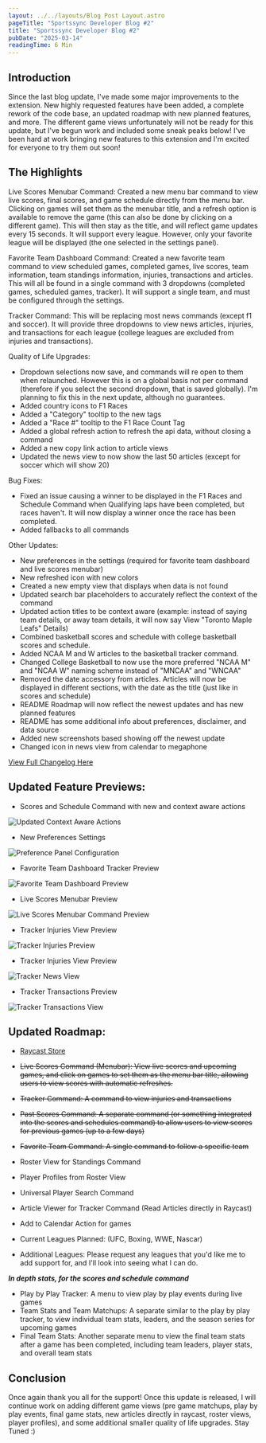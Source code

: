 ```yaml
---
layout: ../../layouts/Blog Post Layout.astro
pageTitle: "Sportssync Developer Blog #2"
title: "Sportssync Developer Blog #2"
pubDate: "2025-03-14"
readingTime: 6 Min
---
```


## Introduction

Since the last blog update, I've made some major improvements to the extension. New highly requested features have been added, a complete rework of the code base, an updated roadmap with new planned features, and more. The different game views unfortunately will not be ready for this update, but I've begun work and included some sneak peaks below! I've been hard at work bringing new features to this extension and I'm excited for everyone to try them out soon!

## The Highlights

Live Scores Menubar Command: Created a new menu bar command to view live scores, final scores, and game schedule directly from the menu bar. Clicking on games will set them as the menubar title, and a refresh option is available to remove the game (this can also be done by clicking on a different game). This will then stay as the title, and will reflect game updates every 15 seconds. It will support every league. However, only your favorite league will be displayed (the one selected in the settings panel).

Favorite Team Dashboard Command: Created a new favorite team command to view scheduled games, completed games, live scores, team information, team standings information, injuries, transactions and articles. This will all be found in a single command with 3 dropdowns (completed games, scheduled games, tracker). It will support a single team, and must be configured through the settings.

Tracker Command: This will be replacing most news commands (except f1 and soccer). It will provide three dropdowns to view news articles, injuries, and transactions for each league (college leagues are excluded from injuries and transactions).

Quality of Life Upgrades:

- Dropdown selections now save, and commands will re open to them when relaunched. However this is on a global basis not per command (therefore if you select the second dropdown, that is saved globally). I'm planning to fix this in the next update, although no guarantees.
- Added country icons to F1 Races
- Added a "Category" tooltip to the new tags
- Added a "Race #" tooltip to the F1 Race Count Tag
- Added a global refresh action to refresh the api data, without closing a command
- Added a new copy link action to article views
- Updated the news view to now show the last 50 articles (except for soccer which will show 20)

Bug Fixes:

- Fixed an issue causing a winner to be displayed in the F1 Races and Schedule Command when Qualifying laps have been completed, but races haven't. It will now display a winner once the race has been completed.
- Added fallbacks to all commands

Other Updates:

- New preferences in the settings (required for favorite team dashboard and live scores menubar)
- New refreshed icon with new colors
- Created a new empty view that displays when data is not found
- Updated search bar placeholders to accurately reflect the context of the command
- Updated action titles to be context aware (example: instead of saying team details, or away team details, it will now say View "Toronto Maple Leafs" Details)
- Combined basketball scores and schedule with college basketball scores and schedule.
- Added NCAA M and W articles to the basketball tracker command.
- Changed College Basketball to now use the more preferred "NCAA M" and "NCAA W" naming scheme instead of "MNCAA" and "WNCAA"
- Removed the date accessory from articles. Articles will now be displayed in different sections, with the date as the title (just like in scores and schedule)
- README Roadmap will now reflect the newest updates and has new planned features
- README has some additional info about preferences, disclaimer, and data source
- Added new screenshots based showing off the newest update
- Changed icon in news view from calendar to megaphone

<a href="https://github.com/daniyalmaster693/sportssync/blob/main/CHANGELOG.md" aria-label="Sportssync Raycast Store Page" target="_blank">View Full Changelog Here</a>

## Updated Feature Previews:

- Scores and Schedule Command with new and context aware actions

<img src="/Sportssync Actions.webp" alt="Updated Context Aware Actions">

- New Preferences Settings

<img src="/Sportssync Commands.webp" alt="Preference Panel Configuration">

- Favorite Team Dashboard Tracker Preview

<img src="/Sportssync-3.webp" alt="Favorite Team Dashboard Preview">

- Live Scores Menubar Preview

<img src="/Sportssync-4.webp" alt="Live Scores Menubar Command Preview">

- Tracker Injuries View Preview

<img src="/Sportssync-6.webp" alt="Tracker Injuries Preview">

- Tracker Injuries View Preview

<img src="/Sportssync-5.webp" alt="Tracker News View">

- Tracker Transactions Preview

<img src="/Sportssync-7.webp" alt="Tracker Transactions View">

## Updated Roadmap:

- <a href="https://www.raycast.com/daniyal_master/sportssync" aria-label="Sportssync Raycast Store Page" target="_blank">Raycast Store</a>

- ~~Live Scores Command (Menubar): View live scores and upcoming games, and click on games to set them as the menu bar title, allowing users to view scores with automatic refreshes.~~
- ~~Tracker Command: A command to view injuries and transactions~~
- ~~Past Scores Command: A separate command (or something integrated into the scores and schedules command) to allow users to view scores for previous games (up to a few days)~~
- ~~Favorite Team Command: A single command to follow a specific team~~
- Roster View for Standings Command
- Player Profiles from Roster View
- Universal Player Search Command
- Article Viewer for Tracker Command (Read Articles directly in Raycast)
- Add to Calendar Action for games
- Current Leagues Planned: (UFC, Boxing, WWE, Nascar)
- Additional Leagues: Please request any leagues that you'd like me to add support for, and I'll look into seeing what I can do.

**_In depth stats, for the scores and schedule command_**

- Play by Play Tracker: A menu to view play by play events during live games
- Team Stats and Team Matchups: A separate similar to the play by play tracker, to view individual team stats, leaders, and the season series for upcoming games
- Final Team Stats: Another separate menu to view the final team stats after a game has been completed, including team leaders, player stats, and overall team stats

## Conclusion

Once again thank you all for the support! Once this update is released, I will continue work on adding different game views (pre game matchups, play by play events, final game stats, new articles directly in raycast, roster views, player profiles), and some additional smaller quality of life upgrades. Stay Tuned :)
